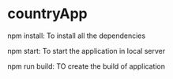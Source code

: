 # countryApp

npm install:
  To install all the dependencies
  
npm start:
  To start the application in local server
  
npm run build:
  TO create the build of application

